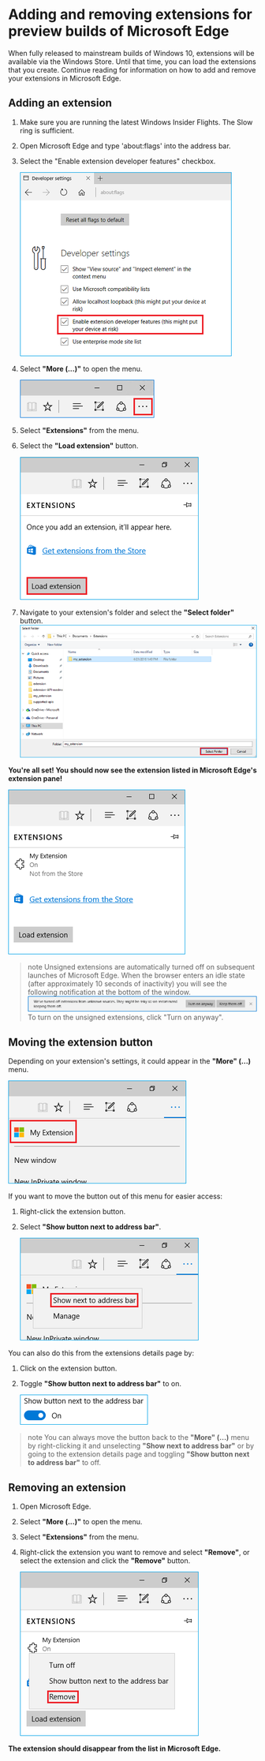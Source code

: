 # Adding and removing extensions for preview builds of Microsoft Edge
When fully released to mainstream builds of Windows 10, extensions will be available via the Windows Store. Until that time, you can load the extensions that you create. Continue reading for information on how to add and remove your extensions in Microsoft Edge.

## Adding an extension

1. Make sure you are running the latest Windows Insider Flights. The Slow ring is sufficient.

2. Open Microsoft Edge and    type 'about:flags' into the address bar.

2. Select the "Enable extension developer features" checkbox.

   ![about:flags turn on developer features](../../media/sideload-aboutflags.png)

3. Select **"More (...)"** to open the menu.

   ![more button](../../media/morebutton.PNG)  

4. Select **"Extensions"** from the menu.

5. Select the **"Load extension"** button.

   ![selecting load extension](../../media/sideload-load-extension.PNG)

7. Navigate to your extension's folder and select the  **"Select folder"** button.
   ![selecting extension folder to load](../../media/sideload-select-extension.PNG)

**You're all set! You should now see the extension listed in Microsoft Edge's extension pane!**

![extension in extension pane](../../media/sideload-extension-installed.PNG)

>note Unsigned extensions are automatically turned off on subsequent launches of Microsoft Edge. When the browser enters an idle state (after approximately 10 seconds of inactivity) you will see the following notification at the bottom of the window. ![risky notification](../../media/riskynotification.png) To turn on the unsigned extensions, click "Turn on anyway".


## Moving the extension button
Depending on your extension's settings, it could appear in the **"More" (...)** menu.

   ![actions menu](../../media/browseraction.PNG)  


If you want to move the button out of this menu for easier access:

1. Right-click the extension button.

2. Select **"Show button next to address bar"**.

   ![actions menu](../../media/browseraction_contextmenu.png)  

You can also do this from the extensions details page by:

1. Click on the extension button.
2. Toggle **"Show button next to address bar"** to on.

   ![show button toggle switched on](../../media/show-button-toggle.png)

>note You can always move the button back to the **"More" (...)** menu by right-clicking it and unselecting **"Show next to address bar"** or by going to the extension details page and toggling **"Show button next to address bar"** to off.

## Removing an extension

1. Open Microsoft Edge.

2. Select **"More (...)"** to open the menu.

3. Select **"Extensions"** from the menu.

4. Right-click the extension you want to remove and select **"Remove"**, or select the extension and click the **"Remove"** button.

   ![actions menu](../../media/remove.png)  

**The extension should disappear from the list in Microsoft Edge.**
